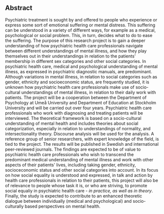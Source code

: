 ## Abstract

Psychiatric treatment is sought by and offered to people who experience or express some sort of emotional suffering or mental distress. This suffering can be understood in a variety of different ways, for example as a medical, psychological or social problem. This, in turn, decides what to do to ease the suffering. The purpose of this research project is to gain a deeper understanding of how psychiatric health care professionals navigate between different understandings of mental illness, and how they play themselves out in their understandings in relation to the patients' membership in different sex categories and other social categories. In psychiatric health care, medical and psychological understanding of mental illness, as expressed in psychiatric diagnostic manuals, are predominant. Although variations in mental illness, in relation to social categories such as gender, ethnicity and socioeconomic status, are frequently studied, it is unknown how psychiatric health care professionals make use of socio-cultural understandings of mental illness, in relation to their daily work with patients. The project will be a cooperation between the Department of Psychology at Umeå University and Department of Education at Stockholm University and will be carried out over four years. Psychiatric health care professionals who work with diagnosing and treating patients will be interviewed. The theoretical framework is based on a socio-cultural understanding of mental health and includes theories about social categorization, especially in relation to understandings of normality, and intersectionality theory. Discourse analysis will be used for the analysis. A reference group of senior researchers, with expert knowledge of the field, is tied to the project. The results will be published in Swedish and international peer-reviewed journals. The findings are expected to be of value to psychiatric health care professionals who wish to transcend the predominant medical understanding of mental illness and work with other aspects of their patients' lives, including taking gender, ethnicity, socioceconomic status and other social categories into account. In its focus on how social equality is understood and expressed, in talk and action by health care professionals in relation to their patients, this project will also be of relevance to people whose task it is, or who are striving, to promote social equaliy in psychiatric health care - *in practice, as well as in theory*. Finally, the study is expected to contribute to an enhanced theoretic dialogue between individually (medical and psychological) and socio-culturally based perspectives on mental health. 
